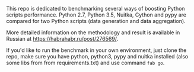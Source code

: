 This repo is dedicated to benchmarking several ways of boosting Python scripts performance.
Python 2.7, Python 3.5, Nuitka, Cython and pypy are compared for two Python scripts (data generation and data aggregation).

More detailed information on the methodology and result is available in Russian at https://habrahabr.ru/post/276569/.

If you'd like to run the benchmark in your own environment, just clone the repo, make sure you have python, python3, pypy and nuitka installed (also some libs from from requirements.txt) and use command `fab go`.
